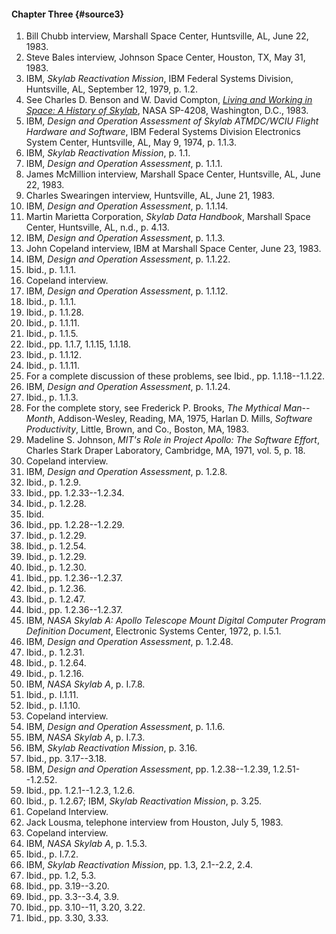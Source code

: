 #### Chapter Three {#source3}

1.  Bill Chubb interview, Marshall Space Center, Huntsville, AL, June 22, 1983.
2.  Steve Bales interview, Johnson Space Center, Houston, TX, May 31, 1983.
3.  IBM, *Skylab Reactivation Mission*, IBM Federal Systems Division, Huntsville, AL, September 12, 1979, p. 1.2.
4.  See Charles D. Benson and W. David Compton, [*Living and Working in Space: A History of Skylab*](http://history.nasa.gov/SP-4208/sp4208.htm), NASA SP-4208, Washington, D.C., 1983.
5.  IBM, *Design and Operation Assessment of Skylab ATMDC/WCIU Flight Hardware and Software*, IBM Federal Systems Division Electronics System Center, Huntsville, AL, May 9, 1974, p. 1.1.3.
6.  IBM, *Skylab Reactivation Mission*, p. 1.1.
7.  IBM, *Design and Operation Assessment*, p. 1.1.1.
8.  James McMillion interview, Marshall Space Center, Huntsville, AL, June 22, 1983.
9.  Charles Swearingen interview, Huntsville, AL, June 21, 1983.
10. IBM, *Design and Operation Assessment*, p. 1.1.14.
11. Martin Marietta Corporation, *Skylab Data Handbook*, Marshall Space Center, Huntsville, AL, n.d., p. 4.13.
12. IBM, *Design and Operation Assessment*, p. 1.1.3.
13. John Copeland interview, IBM at Marshall Space Center, June 23, 1983.
14. IBM, *Design and Operation Assessment*, p. 1.1.22.
15. Ibid., p. 1.1.1.
16. Copeland interview.
17. IBM, *Design and Operation Assessment*, p. 1.1.12.
18. Ibid., p. 1.1.1.
19. Ibid., p. 1.1.28.
20. Ibid., p. 1.1.11.
21. Ibid., p. 1.1.5.
22. Ibid., pp. 1.1.7, 1.1.15, 1.1.18.
23. Ibid., p. 1.1.12.
24. Ibid., p. 1.1.11.
25. For a complete discussion of these problems, see Ibid., pp. 1.1.18--1.1.22.
26. IBM, *Design and Operation Assessment*, p. 1.1.24.
27. Ibid., p. 1.1.3.
28. For the complete story, see Frederick P. Brooks, *The Mythical Man--Month*, Addison-Wesley, Reading, MA, 1975, Harlan D. Mills, *Software Productivity*, Little, Brown, and Co., Boston, MA, 1983.
29. Madeline S. Johnson, *MIT's Role in Project Apollo: The Software Effort*, Charles Stark Draper Laboratory, Cambridge, MA, 1971, vol. 5, p. 18.
30. Copeland interview.
31. IBM, *Design and Operation Assessment*, p. 1.2.8.
32. Ibid., p. 1.2.9.
33. Ibid., pp. 1.2.33--1.2.34.
34. Ibid., p. 1.2.28.
35. Ibid.
36. Ibid., pp. 1.2.28--1.2.29.
37. Ibid., p. 1.2.29.
38. Ibid., p. 1.2.54.
39. Ibid., p. 1.2.29.
40. Ibid., p. 1.2.30.
41. Ibid., pp. 1.2.36--1.2.37.
42. Ibid., p. 1.2.36.
43. Ibid., p. 1.2.47.
44. Ibid., pp. 1.2.36--1.2.37.
45. IBM, *NASA Skylab A: Apollo Telescope Mount Digital Computer Program Definition Document*, Electronic Systems Center, 1972, p. I.5.1.
46. IBM, *Design and Operation Assessment*, p. 1.2.48.
47. Ibid., p. 1.2.31.
48. Ibid., p. 1.2.64.
49. Ibid., p. 1.2.16.
50. IBM, *NASA Skylab A*, p. I.7.8.
51. Ibid., p. I.1.11.
52. Ibid., p. I.1.10.
53. Copeland interview.
54. IBM, *Design and Operation Assessment*, p. 1.1.6.
55. IBM, *NASA Skylab A*, p. I.7.3.
56. IBM, *Skylab Reactivation Mission*, p. 3.16.
57. Ibid., pp. 3.17--3.18.
58. IBM, *Design and Operation Assessment*, pp. 1.2.38--1.2.39, 1.2.51--1.2.52.
59. Ibid., pp. 1.2.1--1.2.3, 1.2.6.
60. Ibid., p. 1.2.67; IBM, *Skylab Reactivation Mission*, p. 3.25.
61. Copeland Interview.
62. Jack Lousma, telephone interview from Houston, July 5, 1983.
63. Copeland interview.
64. IBM, *NASA Skylab A*, p. 1.5.3.
65. Ibid., p. I.7.2.
66. IBM, *Skylab Reactivation Mission*, pp. 1.3, 2.1--2.2, 2.4.
67. Ibid., pp. 1.2, 5.3.
68. Ibid., pp. 3.19--3.20.
69. Ibid., pp. 3.3--3.4, 3.9.
70. Ibid., pp. 3.10--11, 3.20, 3.22.
71. Ibid., pp. 3.30, 3.33.
